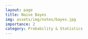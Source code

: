 ```yaml
---
layout: page
title: Naive Bayes
img: assets/img/notes/bayes.jpg
importance: 2
category: Probability & Statistics
---
```







